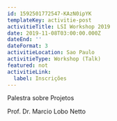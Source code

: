 ```yaml
---
id: 1592501772547-KAzN0ipYK
templateKey: activitie-post
activitieTitle: LSI Workshop 2019
date: 2019-11-08T03:00:00.000Z
dateEnd: ''
dateFormat: 3
activitieLocation: Sao Paulo
activitieType: Workshop (Talk)
featured: not
activitieLink:
  label: Inscrições
---
```

Palestra sobre Projetos 

Prof. Dr. Marcio Lobo Netto
